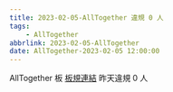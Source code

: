 ```yaml
---
title: 2023-02-05-AllTogether 違規 0 人
tags:
    - AllTogether
abbrlink: 2023-02-05-AllTogether
date: AllTogether-2023-02-05 12:00:00
---
```

AllTogether 板 [板規連結](https://www.ptt.cc/bbs/AllTogether/M.1643211430.A.5FB.html)
昨天違規 0 人
